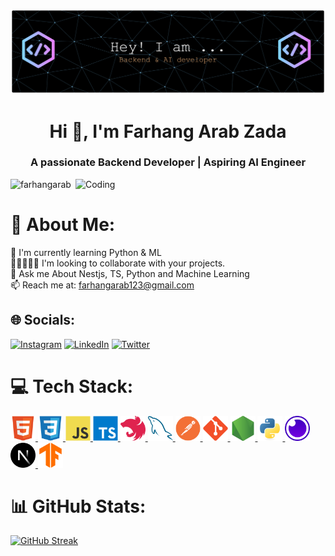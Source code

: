 
![Development](https://github.com/farhangarab/farhangarab/blob/main/github-header-banner.png)

<h1 align="center">Hi 👋, I'm Farhang Arab Zada</h1>
<h3 align="center">A passionate Backend Developer | Aspiring AI Engineer</h3>

<img align="right" alt="Coding" width="400" src="https://cdn.dribbble.com/users/2131993/screenshots/4948736/thoughtworks-gif_dribbble.gif">

<p align="left"> <img src="https://komarev.com/ghpvc/?username=farhangarab&label=Profile%20views&color=0e75b6&style=flat" alt="farhangarab" /> </p>


# 💫 About Me:
🔭 I'm currently learning Python & ML <br>👨🏽‍🤝‍👨🏽 I'm looking to collaborate with your projects.<br>🧾 Ask me About Nestjs, TS, Python and Machine Learning<br>📫 Reach me at: farhangarab123@gmail.com


## 🌐 Socials:
[![Instagram](https://img.shields.io/badge/Instagram-%23E4405F.svg?logo=Instagram&logoColor=white)](https://www.instagram.com/farhangarab7/) [![LinkedIn](https://img.shields.io/badge/LinkedIn-%230077B5.svg?logo=linkedin&logoColor=white)](https://www.linkedin.com/in/farhang7/) [![Twitter](https://img.shields.io/badge/Twitter-%231DA1F2.svg?logo=Twitter&logoColor=white)](https://twitter.com/home) 

# 💻 Tech Stack:

<p align="left">
  <a href="https://www.w3.org/html/" target="_blank" rel="noreferrer">
    <img src="https://raw.githubusercontent.com/devicons/devicon/master/icons/html5/html5-original.svg" alt="html5" width="40" height="40"/>
  </a>
  <a href="https://www.w3schools.com/css/" target="_blank" rel="noreferrer">
    <img src="https://raw.githubusercontent.com/devicons/devicon/master/icons/css3/css3-original.svg" alt="css3" width="40" height="40"/>
  </a>
  <a href="https://developer.mozilla.org/en-US/docs/Web/JavaScript" target="_blank" rel="noreferrer">
    <img src="https://raw.githubusercontent.com/devicons/devicon/master/icons/javascript/javascript-original.svg" alt="javascript" width="40" height="40"/>
  </a>
  <a href="https://www.typescriptlang.org/" target="_blank" rel="noreferrer">
    <img src="https://raw.githubusercontent.com/devicons/devicon/master/icons/typescript/typescript-original.svg" alt="typescript" width="40" height="40"/>
  </a>
  <a href="https://nestjs.com/" target="_blank" rel="noreferrer">
    <img src="https://raw.githubusercontent.com/devicons/devicon/master/icons/nestjs/nestjs-original.svg" alt="nestjs" width="40" height="40"/>
  </a>
  <a href="https://www.mysql.com/" target="_blank" rel="noreferrer">
    <img src="https://raw.githubusercontent.com/devicons/devicon/master/icons/mysql/mysql-original.svg" alt="mysql" width="40" height="40"/>
  </a>
  <a href="https://postman.com" target="_blank" rel="noreferrer">
    <img src="https://raw.githubusercontent.com/devicons/devicon/master/icons/postman/postman-original.svg" alt="postman" width="40" height="40"/>
  </a>
  <a href="https://git-scm.com/" target="_blank" rel="noreferrer">
    <img src="https://raw.githubusercontent.com/devicons/devicon/master/icons/git/git-original.svg" alt="git" width="40" height="40"/>
  </a>
  <a href="https://nodejs.org" target="_blank" rel="noreferrer">
    <img src="https://raw.githubusercontent.com/devicons/devicon/master/icons/nodejs/nodejs-original.svg" alt="nodejs" width="40" height="40"/>
  </a>
  <a href="https://www.python.org/" target="_blank" rel="noreferrer">
    <img src="https://raw.githubusercontent.com/devicons/devicon/master/icons/python/python-original.svg" alt="python" width="40" height="40"/>
  </a>
  <a href="https://insomnia.rest/" target="_blank" rel="noreferrer">
    <img src="https://raw.githubusercontent.com/devicons/devicon/master/icons/insomnia/insomnia-original.svg" alt="insomnia" width="40" height="40"/>
  </a>
  <a href="https://nextjs.org/" target="_blank" rel="noreferrer">
    <img src="https://raw.githubusercontent.com/devicons/devicon/master/icons/nextjs/nextjs-original.svg" alt="nextjs" width="40" height="40"/>
  </a>
  <a href="https://en.wikipedia.org/wiki/Machine_learning" target="_blank" rel="noreferrer">
    <img src="https://raw.githubusercontent.com/devicons/devicon/master/icons/tensorflow/tensorflow-original.svg" alt="machine-learning" width="40" height="40"/>
  </a>
</p>

# 📊 GitHub Stats:

[![GitHub Streak](https://streak-stats.demolab.com?user=farhangarab&theme=dark)](https://git.io/streak-stats)



<!-- Proudly created with GPRM ( https://gprm.itsvg.in ) -->
